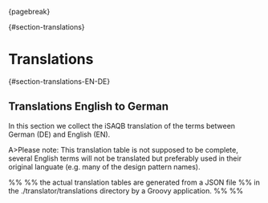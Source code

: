 {pagebreak}

{#section-translations}
# Translations

{#section-translations-EN-DE}
## Translations English to German

In this section we collect the iSAQB translation of the terms
between German (DE) and English (EN).

A>Please note: This translation table is not supposed to be complete, several English terms will not be translated but preferably used in their original languate (e.g. many of the design pattern names).

%%
%% the actual translation tables are generated from a JSON file
%% in the ./translator/translations directory by a Groovy application. 
%%
%%